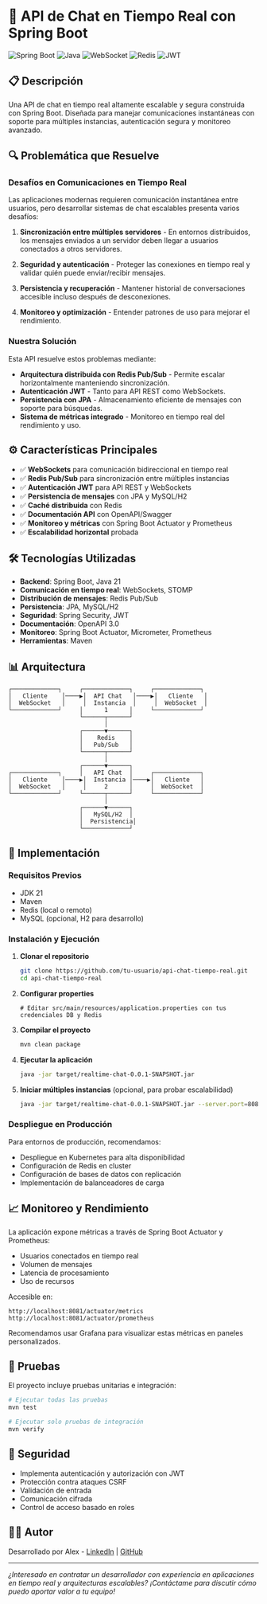 # 🚀 API de Chat en Tiempo Real con Spring Boot

![Spring Boot](https://img.shields.io/badge/Spring_Boot-3.3.2-green.svg)
![Java](https://img.shields.io/badge/Java-21-orange.svg)
![WebSocket](https://img.shields.io/badge/WebSocket-Enabled-blue.svg)
![Redis](https://img.shields.io/badge/Redis-Pub/Sub-red.svg)
![JWT](https://img.shields.io/badge/Security-JWT-yellow.svg)

## 📋 Descripción

Una API de chat en tiempo real altamente escalable y segura construida con Spring Boot. Diseñada para manejar comunicaciones instantáneas con soporte para múltiples instancias, autenticación segura y monitoreo avanzado.

## 🔍 Problemática que Resuelve

### Desafíos en Comunicaciones en Tiempo Real

Las aplicaciones modernas requieren comunicación instantánea entre usuarios, pero desarrollar sistemas de chat escalables presenta varios desafíos:

1. **Sincronización entre múltiples servidores** - En entornos distribuidos, los mensajes enviados a un servidor deben llegar a usuarios conectados a otros servidores.

2. **Seguridad y autenticación** - Proteger las conexiones en tiempo real y validar quién puede enviar/recibir mensajes.

3. **Persistencia y recuperación** - Mantener historial de conversaciones accesible incluso después de desconexiones.

4. **Monitoreo y optimización** - Entender patrones de uso para mejorar el rendimiento.

### Nuestra Solución

Esta API resuelve estos problemas mediante:

- **Arquitectura distribuida con Redis Pub/Sub** - Permite escalar horizontalmente manteniendo sincronización.
- **Autenticación JWT** - Tanto para API REST como WebSockets.
- **Persistencia con JPA** - Almacenamiento eficiente de mensajes con soporte para búsquedas.
- **Sistema de métricas integrado** - Monitoreo en tiempo real del rendimiento y uso.

## ⚙️ Características Principales

- ✅ **WebSockets** para comunicación bidireccional en tiempo real
- ✅ **Redis Pub/Sub** para sincronización entre múltiples instancias
- ✅ **Autenticación JWT** para API REST y WebSockets
- ✅ **Persistencia de mensajes** con JPA y MySQL/H2
- ✅ **Caché distribuida** con Redis
- ✅ **Documentación API** con OpenAPI/Swagger
- ✅ **Monitoreo y métricas** con Spring Boot Actuator y Prometheus
- ✅ **Escalabilidad horizontal** probada

## 🛠️ Tecnologías Utilizadas

- **Backend**: Spring Boot, Java 21
- **Comunicación en tiempo real**: WebSockets, STOMP
- **Distribución de mensajes**: Redis Pub/Sub
- **Persistencia**: JPA, MySQL/H2
- **Seguridad**: Spring Security, JWT
- **Documentación**: OpenAPI 3.0
- **Monitoreo**: Spring Boot Actuator, Micrometer, Prometheus
- **Herramientas**: Maven

## 📊 Arquitectura

```
┌─────────────┐     ┌─────────────┐     ┌─────────────┐
│   Cliente    │────▶│  API Chat   │────▶│   Cliente   │
│  WebSocket   │     │  Instancia  │     │  WebSocket  │
└─────────────┘     │      1      │     └─────────────┘
                    └──────┬──────┘
                           │
                    ┌──────▼──────┐
                    │    Redis    │
                    │   Pub/Sub   │
                    └──────┬──────┘
                           │
                    ┌──────▼──────┐
┌─────────────┐     │   API Chat  │     ┌─────────────┐
│   Cliente    │────▶│  Instancia │────▶│   Cliente   │
│  WebSocket   │     │     2      │     │  WebSocket  │
└─────────────┘     └──────┬──────┘     └─────────────┘
                           │
                    ┌──────▼──────┐
                    │   MySQL/H2  │
                    │  Persistencia│
                    └─────────────┘
```

## 🚀 Implementación

### Requisitos Previos

- JDK 21
- Maven
- Redis (local o remoto)
- MySQL (opcional, H2 para desarrollo)

### Instalación y Ejecución

1. **Clonar el repositorio**
   ```bash
   git clone https://github.com/tu-usuario/api-chat-tiempo-real.git
   cd api-chat-tiempo-real
   ```

2. **Configurar properties**
   ```
   # Editar src/main/resources/application.properties con tus credenciales DB y Redis
   ```

3. **Compilar el proyecto**
   ```bash
   mvn clean package
   ```

4. **Ejecutar la aplicación**
   ```bash
   java -jar target/realtime-chat-0.0.1-SNAPSHOT.jar
   ```

5. **Iniciar múltiples instancias** (opcional, para probar escalabilidad)
   ```bash
   java -jar target/realtime-chat-0.0.1-SNAPSHOT.jar --server.port=8082
   ```

### Despliegue en Producción

Para entornos de producción, recomendamos:

- Despliegue en Kubernetes para alta disponibilidad
- Configuración de Redis en cluster
- Configuración de bases de datos con replicación
- Implementación de balanceadores de carga

## 📈 Monitoreo y Rendimiento

La aplicación expone métricas a través de Spring Boot Actuator y Prometheus:

- Usuarios conectados en tiempo real
- Volumen de mensajes
- Latencia de procesamiento
- Uso de recursos

Accesible en:
```
http://localhost:8081/actuator/metrics
http://localhost:8081/actuator/prometheus
```

Recomendamos usar Grafana para visualizar estas métricas en paneles personalizados.

## 🧪 Pruebas

El proyecto incluye pruebas unitarias e integración:

```bash
# Ejecutar todas las pruebas
mvn test

# Ejecutar solo pruebas de integración
mvn verify
```

## 🔐 Seguridad

- Implementa autenticación y autorización con JWT
- Protección contra ataques CSRF
- Validación de entrada
- Comunicación cifrada
- Control de acceso basado en roles

## 👨‍💻 Autor

Desarrollado por Alex - [LinkedIn](https://www.linkedin.com/in/alejandroarango-dev) | [GitHub](https://github.com/tu-usuario)

---

*¿Interesado en contratar un desarrollador con experiencia en aplicaciones en tiempo real y arquitecturas escalables? ¡Contáctame para discutir cómo puedo aportar valor a tu equipo!*
